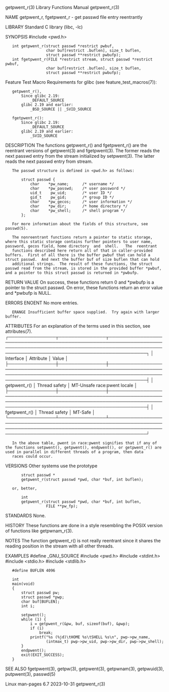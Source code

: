 getpwent_r(3)                                                                             Library Functions Manual                                                                            getpwent_r(3)

NAME
       getpwent_r, fgetpwent_r - get passwd file entry reentrantly

LIBRARY
       Standard C library (libc, -lc)

SYNOPSIS
       #include <pwd.h>

       int getpwent_r(struct passwd *restrict pwbuf,
                      char buf[restrict .buflen], size_t buflen,
                      struct passwd **restrict pwbufp);
       int fgetpwent_r(FILE *restrict stream, struct passwd *restrict pwbuf,
                      char buf[restrict .buflen], size_t buflen,
                      struct passwd **restrict pwbufp);

   Feature Test Macro Requirements for glibc (see feature_test_macros(7)):

       getpwent_r(),
           Since glibc 2.19:
               _DEFAULT_SOURCE
           glibc 2.19 and earlier:
               _BSD_SOURCE || _SVID_SOURCE

       fgetpwent_r():
           Since glibc 2.19:
               _DEFAULT_SOURCE
           glibc 2.19 and earlier:
               _SVID_SOURCE

DESCRIPTION
       The  functions  getpwent_r()  and fgetpwent_r() are the reentrant versions of getpwent(3) and fgetpwent(3).  The former reads the next passwd entry from the stream initialized by setpwent(3).  The
       latter reads the next passwd entry from stream.

       The passwd structure is defined in <pwd.h> as follows:

           struct passwd {
               char    *pw_name;      /* username */
               char    *pw_passwd;    /* user password */
               uid_t    pw_uid;       /* user ID */
               gid_t    pw_gid;       /* group ID */
               char    *pw_gecos;     /* user information */
               char    *pw_dir;       /* home directory */
               char    *pw_shell;     /* shell program */
           };

       For more information about the fields of this structure, see passwd(5).

       The nonreentrant functions return a pointer to static storage, where this static storage contains further pointers to user name, password, gecos field, home directory  and  shell.   The  reentrant
       functions described here return all of that in caller-provided buffers.  First of all there is the buffer pwbuf that can hold a struct passwd.  And next the buffer buf of size buflen that can hold
       additional strings.  The result of these functions, the struct passwd read from the stream, is stored in the provided buffer *pwbuf, and a pointer to this struct passwd is returned in *pwbufp.

RETURN VALUE
       On success, these functions return 0 and *pwbufp is a pointer to the struct passwd.  On error, these functions return an error value and *pwbufp is NULL.

ERRORS
       ENOENT No more entries.

       ERANGE Insufficient buffer space supplied.  Try again with larger buffer.

ATTRIBUTES
       For an explanation of the terms used in this section, see attributes(7).
       ┌───────────────┬───────────────┬──────────────────────────────────────────────────────────────────────────────────────────────────────────────────────────────────────────────────────────────────┐
       │ Interface     │ Attribute     │ Value                                                                                                                                                            │
       ├───────────────┼───────────────┼──────────────────────────────────────────────────────────────────────────────────────────────────────────────────────────────────────────────────────────────────┤
       │ getpwent_r()  │ Thread safety │ MT-Unsafe race:pwent locale                                                                                                                                      │
       ├───────────────┼───────────────┼──────────────────────────────────────────────────────────────────────────────────────────────────────────────────────────────────────────────────────────────────┤
       │ fgetpwent_r() │ Thread safety │ MT-Safe                                                                                                                                                          │
       └───────────────┴───────────────┴──────────────────────────────────────────────────────────────────────────────────────────────────────────────────────────────────────────────────────────────────┘

       In the above table, pwent in race:pwent signifies that if any of the functions setpwent(), getpwent(), endpwent(), or getpwent_r() are used in parallel in different threads of a program, then data
       races could occur.

VERSIONS
       Other systems use the prototype

           struct passwd *
           getpwent_r(struct passwd *pwd, char *buf, int buflen);

       or, better,

           int
           getpwent_r(struct passwd *pwd, char *buf, int buflen,
                      FILE **pw_fp);

STANDARDS
       None.

HISTORY
       These functions are done in a style resembling the POSIX version of functions like getpwnam_r(3).

NOTES
       The function getpwent_r() is not really reentrant since it shares the reading position in the stream with all other threads.

EXAMPLES
       #define _GNU_SOURCE
       #include <pwd.h>
       #include <stdint.h>
       #include <stdio.h>
       #include <stdlib.h>

       #define BUFLEN 4096

       int
       main(void)
       {
           struct passwd pw;
           struct passwd *pwp;
           char buf[BUFLEN];
           int i;

           setpwent();
           while (1) {
               i = getpwent_r(&pw, buf, sizeof(buf), &pwp);
               if (i)
                   break;
               printf("%s (%jd)\tHOME %s\tSHELL %s\n", pwp->pw_name,
                      (intmax_t) pwp->pw_uid, pwp->pw_dir, pwp->pw_shell);
           }
           endpwent();
           exit(EXIT_SUCCESS);
       }

SEE ALSO
       fgetpwent(3), getpw(3), getpwent(3), getpwnam(3), getpwuid(3), putpwent(3), passwd(5)

Linux man-pages 6.7                                                                              2023-10-31                                                                                   getpwent_r(3)
